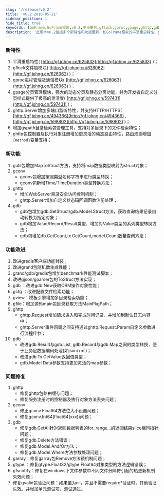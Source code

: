```yaml
---
slug: '/release/v0.2'
title: 'v0.2 2018-05-21'
sidebar_position: 1
hide_title: true
keywords: [GoFrame,GoFrame框架,v0.2,平滑重启,gflock,gproc,gpage,ghttp,gdb,功能改进]
description: '此版本v0.2包括多个新特性和功能更新，如GoFrame框架的平滑重启特性、gflock文件锁模块、gproc进程管理模块以及强大的gpage分页管理模块。此外，还新增了ghttp.Server多端口监听特性和gspath目录检索工具。功能改进涵盖增强的gredis客户端、gdb方法的性能优化以及ghttp包中请求记录的增强。多个问题修复确保了GoFrame框架的稳定性与可靠性。'
---
```


### 新特性

1. 平滑重启特性( [http://gf.johng.cn/625833](http://gf.johng.cn/625833) )；
2. gflock文件锁模块( [http://gf.johng.cn/626062](http://gf.johng.cn/626062) )；
3. gproc进程管理及通信模块( [http://gf.johng.cn/626063](http://gf.johng.cn/626063) )；
4. gpage分页管理模块，强大的动态分页及静态分页功能，并为开发者自定义分页样式提供了极高的灵活度( [http://gf.johng.cn/597431](http://gf.johng.cn/597431) )；
5. ghttp.Server增加多端口监听特性，并支持HTTP/HTTPS( [http://gf.johng.cn/494366](http://gf.johng.cn/494366) , [http://gf.johng.cn/598802](http://gf.johng.cn/598802) )；
6. 增加gspath目录检索包管理工具，支持对多目录下的文件检索特性；
7. ghttp包控制器及执行对象注册增加更灵活的动态路由特性，路由规则增加`{method}`变量支持；

### 新功能

1. gutil包增加MapToStruct方法，支持将map数据类型映射为struct对象；
2. gconv
   - gconv包增加按照类型名称字符串进行类型转换；
   - gconv包新增Time/TimeDuration类型转换方法；
3. ghttp
   - 增加WebServer目录安全访问控制机制；
   - ghttp.Server增加自定义状态码回调函数注册处理；
4. gdb
   - gdb包增加gdb.GetStruct/gdb.Model.Struct方法，获取查询结果记录自动转换为指定对象；
   - gdb增加Value/Record/Result类型，增加对Value类型的系列类型转换方法；
   - gdb包增加db.GetCount,tx.GetCount,model.Count数量查询方法；

### 功能改进

1. 改进gredis客户端功能封装；
2. 改进grand包随机数生成性能；
3. grand/gdb/gredis包增加benchmark性能测试脚本；
4. 改进gjson/gparser包的ToStruct方法实现；
5. gdb ：改进gdb.New获取ORM操作对象性能；
6. gcfg ：改进配置文件检索功能；
7. gview：模板引擎增加多目录检索功能；
8. gfile：增加源码main包目录获取方法MainPkgPath；
9. ghttp
    - ghttp.Request增加请求进入和完成时间记录，并增加到默认日志内容中；
    - ghttp.Server事件回调之间支持通过ghttp.Request.Param自定义参数进行流程传参；
10. gdb
    - 改进gdb.Result与gdb.List, gdb.Record与gdb.Map之间的类型转换，便于业务层数据编码处理(如json/xml)；
    - 改进gdb.Tx.GetValue返回值类型；
    - gdb.Model.Data参数支持更加灵活的map参数；

### 问题修复

1. ghttp
   - 修复ghttp包路由缓存问题；
   - 修复服务注册时的控制器及执行对象方法丢失问题；
2. gconv
   - 修正gconv.Float64方法位大小设置问题；
   - 修复gconv.Int64(float64(xxx))问题；
3. gdb
   - 修复gdb.GetAll针对返回数据列表的for..range…的返回结果slice相同指针问题；
   - 修复gdb.Delete方法错误；
   - 修复gdb.Model.And/Or方法；
   - 修复gdb.Model.Where方法参数处理问题；
4. garray：修复garray包Remove方法锁机制问题；
5. gtype ：修复gtype.Float32/gtype.Float64对象类型的方法逻辑错误；
6. gfsnotify：修复在windows下文件参数中不同文件分隔符引起的热更新机制失效问题；
7. 修复gvalid包验证问题：如果值为nil，并且不需要require\*验证时，其他验证失效。并增加单元测试项，测试通过。